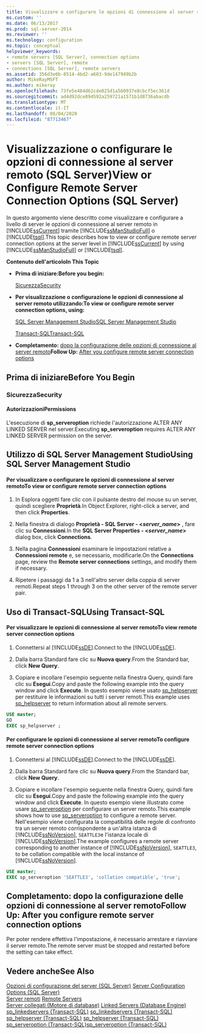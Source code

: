 ```yaml
---
title: Visualizzare o configurare le opzioni di connessione al server remoto (SQL Server) | Microsoft Docs
ms.custom: ''
ms.date: 06/13/2017
ms.prod: sql-server-2014
ms.reviewer: ''
ms.technology: configuration
ms.topic: conceptual
helpviewer_keywords:
- remote servers [SQL Server], connection options
- servers [SQL Server], remote
- connections [SQL Server], remote servers
ms.assetid: 356d3e6b-8514-4bd2-a683-9de147949b2b
author: MikeRayMSFT
ms.author: mikeray
ms.openlocfilehash: 73fe5e484d62cde025d1a560937e8cbcf5ec361d
ms.sourcegitcommit: ad4d92dce894592a259721a1571b1d8736abacdb
ms.translationtype: MT
ms.contentlocale: it-IT
ms.lasthandoff: 08/04/2020
ms.locfileid: "87713467"
---
```

# <a name="view-or-configure-remote-server-connection-options-sql-server"></a><span data-ttu-id="39d4e-102">Visualizzazione o configurare le opzioni di connessione al server remoto (SQL Server)</span><span class="sxs-lookup"><span data-stu-id="39d4e-102">View or Configure Remote Server Connection Options (SQL Server)</span></span>
  <span data-ttu-id="39d4e-103">In questo argomento viene descritto come visualizzare e configurare a livello di server le opzioni di connessione al server remoto in [!INCLUDE[ssCurrent](../../includes/sscurrent-md.md)] tramite [!INCLUDE[ssManStudioFull](../../includes/ssmanstudiofull-md.md)] o [!INCLUDE[tsql](../../includes/tsql-md.md)].</span><span class="sxs-lookup"><span data-stu-id="39d4e-103">This topic describes how to view or configure remote server connection options at the server level in [!INCLUDE[ssCurrent](../../includes/sscurrent-md.md)] by using [!INCLUDE[ssManStudioFull](../../includes/ssmanstudiofull-md.md)] or [!INCLUDE[tsql](../../includes/tsql-md.md)].</span></span>  
  
 <span data-ttu-id="39d4e-104">**Contenuto dell'articolo**</span><span class="sxs-lookup"><span data-stu-id="39d4e-104">**In This Topic**</span></span>  
  
-   <span data-ttu-id="39d4e-105">**Prima di iniziare:**</span><span class="sxs-lookup"><span data-stu-id="39d4e-105">**Before you begin:**</span></span>  
  
     [<span data-ttu-id="39d4e-106">Sicurezza</span><span class="sxs-lookup"><span data-stu-id="39d4e-106">Security</span></span>](#Security)  
  
-   <span data-ttu-id="39d4e-107">**Per visualizzazione o configurazione le opzioni di connessione al server remoto utilizzando:**</span><span class="sxs-lookup"><span data-stu-id="39d4e-107">**To view or configure remote server connection options, using:**</span></span>  
  
     [<span data-ttu-id="39d4e-108">SQL Server Management Studio</span><span class="sxs-lookup"><span data-stu-id="39d4e-108">SQL Server Management Studio</span></span>](#SSMSProcedure)  
  
     [<span data-ttu-id="39d4e-109">Transact-SQL</span><span class="sxs-lookup"><span data-stu-id="39d4e-109">Transact-SQL</span></span>](#TsqlProcedure)  
  
-   <span data-ttu-id="39d4e-110">**Completamento:**  [dopo la configurazione delle opzioni di connessione al server remoto](#FollowUp)</span><span class="sxs-lookup"><span data-stu-id="39d4e-110">**Follow Up:**  [After you configure remote server connection options](#FollowUp)</span></span>  
  
##  <a name="before-you-begin"></a><a name="BeforeYouBegin"></a> <span data-ttu-id="39d4e-111">Prima di iniziare</span><span class="sxs-lookup"><span data-stu-id="39d4e-111">Before You Begin</span></span>  
  
###  <a name="security"></a><a name="Security"></a> <span data-ttu-id="39d4e-112">Sicurezza</span><span class="sxs-lookup"><span data-stu-id="39d4e-112">Security</span></span>  
  
####  <a name="permissions"></a><a name="Permissions"></a> <span data-ttu-id="39d4e-113">Autorizzazioni</span><span class="sxs-lookup"><span data-stu-id="39d4e-113">Permissions</span></span>  
 <span data-ttu-id="39d4e-114">L'esecuzione di **sp_serveroption** richiede l'autorizzazione ALTER ANY LINKED SERVER nel server.</span><span class="sxs-lookup"><span data-stu-id="39d4e-114">Executing **sp_serveroption** requires ALTER ANY LINKED SERVER permission on the server.</span></span>  
  
##  <a name="using-sql-server-management-studio"></a><a name="SSMSProcedure"></a> <span data-ttu-id="39d4e-115">Utilizzo di SQL Server Management Studio</span><span class="sxs-lookup"><span data-stu-id="39d4e-115">Using SQL Server Management Studio</span></span>  
  
#### <a name="to-view-or-configure-remote-server-connection-options"></a><span data-ttu-id="39d4e-116">Per visualizzare o configurare le opzioni di connessione al server remoto</span><span class="sxs-lookup"><span data-stu-id="39d4e-116">To view or configure remote server connection options</span></span>  
  
1.  <span data-ttu-id="39d4e-117">In Esplora oggetti fare clic con il pulsante destro del mouse su un server, quindi scegliere **Proprietà**.</span><span class="sxs-lookup"><span data-stu-id="39d4e-117">In Object Explorer, right-click a server, and then click **Properties**.</span></span>  
  
2.  <span data-ttu-id="39d4e-118">Nella finestra di dialogo **Proprietà - SQL Server - \<***server_name***>** , fare clic su **Connessioni**.</span><span class="sxs-lookup"><span data-stu-id="39d4e-118">In the **SQL Server Properties - \<***server_name***>** dialog box, click **Connections**.</span></span>  
  
3.  <span data-ttu-id="39d4e-119">Nella pagina **Connessioni** esaminare le impostazioni relative a **Connessioni remote** e, se necessario, modificarle.</span><span class="sxs-lookup"><span data-stu-id="39d4e-119">On the **Connections** page, review the **Remote server connections** settings, and modify them if necessary.</span></span>  
  
4.  <span data-ttu-id="39d4e-120">Ripetere i passaggi da 1 a 3 nell'altro server della coppia di server remoti.</span><span class="sxs-lookup"><span data-stu-id="39d4e-120">Repeat steps 1 through 3 on the other server of the remote server pair.</span></span>  
  
##  <a name="using-transact-sql"></a><a name="TsqlProcedure"></a> <span data-ttu-id="39d4e-121">Uso di Transact-SQL</span><span class="sxs-lookup"><span data-stu-id="39d4e-121">Using Transact-SQL</span></span>  
  
#### <a name="to-view-remote-server-connection-options"></a><span data-ttu-id="39d4e-122">Per visualizzare le opzioni di connessione al server remoto</span><span class="sxs-lookup"><span data-stu-id="39d4e-122">To view remote server connection options</span></span>  
  
1.  <span data-ttu-id="39d4e-123">Connettersi al [!INCLUDE[ssDE](../../includes/ssde-md.md)].</span><span class="sxs-lookup"><span data-stu-id="39d4e-123">Connect to the [!INCLUDE[ssDE](../../includes/ssde-md.md)].</span></span>  
  
2.  <span data-ttu-id="39d4e-124">Dalla barra Standard fare clic su **Nuova query**.</span><span class="sxs-lookup"><span data-stu-id="39d4e-124">From the Standard bar, click **New Query**.</span></span>  
  
3.  <span data-ttu-id="39d4e-125">Copiare e incollare l'esempio seguente nella finestra Query, quindi fare clic su **Esegui**.</span><span class="sxs-lookup"><span data-stu-id="39d4e-125">Copy and paste the following example into the query window and click **Execute**.</span></span> <span data-ttu-id="39d4e-126">In questo esempio viene usato [sp_helpserver](/sql/relational-databases/system-stored-procedures/sp-helpserver-transact-sql) per restituire le informazioni su tutti i server remoti.</span><span class="sxs-lookup"><span data-stu-id="39d4e-126">This example uses [sp_helpserver](/sql/relational-databases/system-stored-procedures/sp-helpserver-transact-sql) to return information about all remote servers.</span></span>  
  
```sql  
USE master;  
GO  
EXEC sp_helpserver ;  
```  
  
#### <a name="to-configure-remote-server-connection-options"></a><span data-ttu-id="39d4e-127">Per configurare le opzioni di connessione al server remoto</span><span class="sxs-lookup"><span data-stu-id="39d4e-127">To configure remote server connection options</span></span>  
  
1.  <span data-ttu-id="39d4e-128">Connettersi al [!INCLUDE[ssDE](../../includes/ssde-md.md)].</span><span class="sxs-lookup"><span data-stu-id="39d4e-128">Connect to the [!INCLUDE[ssDE](../../includes/ssde-md.md)].</span></span>  
  
2.  <span data-ttu-id="39d4e-129">Dalla barra Standard fare clic su **Nuova query**.</span><span class="sxs-lookup"><span data-stu-id="39d4e-129">From the Standard bar, click **New Query**.</span></span>  
  
3.  <span data-ttu-id="39d4e-130">Copiare e incollare l'esempio seguente nella finestra Query, quindi fare clic su **Esegui**.</span><span class="sxs-lookup"><span data-stu-id="39d4e-130">Copy and paste the following example into the query window and click **Execute**.</span></span> <span data-ttu-id="39d4e-131">In questo esempio viene illustrato come usare [sp_serveroption](/sql/relational-databases/system-stored-procedures/sp-serveroption-transact-sql) per configurare un server remoto.</span><span class="sxs-lookup"><span data-stu-id="39d4e-131">This example shows how to use [sp_serveroption](/sql/relational-databases/system-stored-procedures/sp-serveroption-transact-sql) to configure a remote server.</span></span> <span data-ttu-id="39d4e-132">Nell'esempio viene configurata la compatibilità delle regole di confronto tra un server remoto corrispondente a un'altra istanza di [!INCLUDE[ssNoVersion](../../includes/ssnoversion-md.md)], `SEATTLE3`e l'istanza locale di [!INCLUDE[ssNoVersion](../../includes/ssnoversion-md.md)].</span><span class="sxs-lookup"><span data-stu-id="39d4e-132">The example configures a remote server corresponding to another instance of [!INCLUDE[ssNoVersion](../../includes/ssnoversion-md.md)], `SEATTLE3`, to be collation compatible with the local instance of [!INCLUDE[ssNoVersion](../../includes/ssnoversion-md.md)].</span></span>  
  
```sql  
USE master;  
EXEC sp_serveroption 'SEATTLE3', 'collation compatible', 'true';  
```  
  
##  <a name="follow-up-after-you-configure-remote-server-connection-options"></a><a name="FollowUp"></a> <span data-ttu-id="39d4e-133">Completamento: dopo la configurazione delle opzioni di connessione al server remoto</span><span class="sxs-lookup"><span data-stu-id="39d4e-133">Follow Up: After you configure remote server connection options</span></span>  
 <span data-ttu-id="39d4e-134">Per poter rendere effettiva l'impostazione, è necessario arrestare e riavviare il server remoto.</span><span class="sxs-lookup"><span data-stu-id="39d4e-134">The remote server must be stopped and restarted before the setting can take effect.</span></span>  
  
## <a name="see-also"></a><span data-ttu-id="39d4e-135">Vedere anche</span><span class="sxs-lookup"><span data-stu-id="39d4e-135">See Also</span></span>  
 <span data-ttu-id="39d4e-136">[Opzioni di configurazione del server &#40;SQL Server&#41;](server-configuration-options-sql-server.md) </span><span class="sxs-lookup"><span data-stu-id="39d4e-136">[Server Configuration Options &#40;SQL Server&#41;](server-configuration-options-sql-server.md) </span></span>  
 <span data-ttu-id="39d4e-137">[Server remoti](remote-servers.md) </span><span class="sxs-lookup"><span data-stu-id="39d4e-137">[Remote Servers](remote-servers.md) </span></span>  
 <span data-ttu-id="39d4e-138">[Server collegati &#40;Motore di database&#41;](../../relational-databases/linked-servers/linked-servers-database-engine.md) </span><span class="sxs-lookup"><span data-stu-id="39d4e-138">[Linked Servers &#40;Database Engine&#41;](../../relational-databases/linked-servers/linked-servers-database-engine.md) </span></span>  
 <span data-ttu-id="39d4e-139">[sp_linkedservers &#40;Transact-SQL&#41;](/sql/relational-databases/system-stored-procedures/sp-linkedservers-transact-sql) </span><span class="sxs-lookup"><span data-stu-id="39d4e-139">[sp_linkedservers &#40;Transact-SQL&#41;](/sql/relational-databases/system-stored-procedures/sp-linkedservers-transact-sql) </span></span>  
 <span data-ttu-id="39d4e-140">[sp_helpserver &#40;Transact-SQL&#41;](/sql/relational-databases/system-stored-procedures/sp-helpserver-transact-sql) </span><span class="sxs-lookup"><span data-stu-id="39d4e-140">[sp_helpserver &#40;Transact-SQL&#41;](/sql/relational-databases/system-stored-procedures/sp-helpserver-transact-sql) </span></span>  
 [<span data-ttu-id="39d4e-141">sp_serveroption &#40;Transact-SQL&#41;</span><span class="sxs-lookup"><span data-stu-id="39d4e-141">sp_serveroption &#40;Transact-SQL&#41;</span></span>](/sql/relational-databases/system-stored-procedures/sp-serveroption-transact-sql)  
  
  
